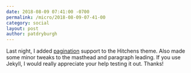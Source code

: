```yaml
---
date: 2018-08-09 07:41:00 -0700
permalink: /micro/2018-08-09-07-41-00
category: social
layout: post
author: patdryburgh
---
```


Last night, I added [pagination](https://github.com/patdryburgh/hitchens/releases/tag/v0.2.0) support to the Hitchens theme. Also made some minor tweaks to the masthead and paragraph leading. If you use Jekyll, I would really appreciate your help testing it out. Thanks!